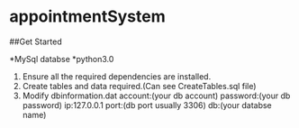 # appointmentSystem

##Get Started

*MySql databse
*python3.0


1. Ensure all the required dependencies are installed.
2. Create tables and data required.(Can see CreateTables.sql file)
3. Modify dbinformation.dat
		account:(your db account)
		password:(your db password)
		ip:127.0.0.1
		port:(db port usually 3306)
		db:(your databse name)